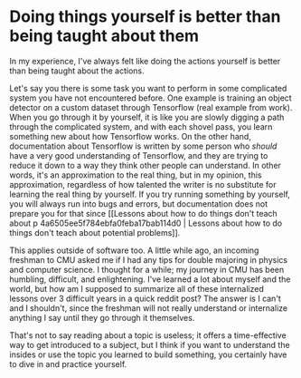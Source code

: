 # Doing things yourself is better than being taught about them

In my experience, I've always felt like doing the actions yourself is better than being taught about the actions.

Let's say you there is some task you want to perform in some complicated system you have not encountered before. One example is training an object detector on a custom dataset through Tensorflow (real example from work). When you go through it by yourself, it is like you are slowly digging a path through the complicated system, and with each shovel pass, you learn something new about how Tensorflow works. On the other hand, documentation about Tensorflow is written by some person who *should* have a very good understanding of Tensorflow, and they are trying to reduce it down to a way they think other people can understand. In other words, it's an approximation to the real thing, but in my opinion, this approximation, regardless of how talented the writer is no substitute for learning the real thing by yourself. If you try running something by yourself, you will always run into bugs and errors, but documentation does not prepare you for that since [[Lessons about how to do things don't teach about p 4a6505ee5f784ebfa0feba17bab114d0 | Lessons about how to do things don't teach about potential problems]].

This applies outside of software too. A little while ago, an incoming freshman to CMU asked me if I had any tips for double majoring in physics and computer science. I thought for a while; my journey in CMU has been humbling, difficult, and enlightening. I've learned a lot about myself and the world, but how am I supposed to summarize all of these internalized lessons over 3 difficult years in a quick reddit post? The answer is I can't and I shouldn't, since the freshman will not really understand or internalize anything I say until they go through it themselves.

That's not to say reading about a topic is useless; it offers a time-effective way to get introduced to a subject, but I think if you want to understand the insides or use the topic you learned to build something, you certainly have to dive in and practice yourself.